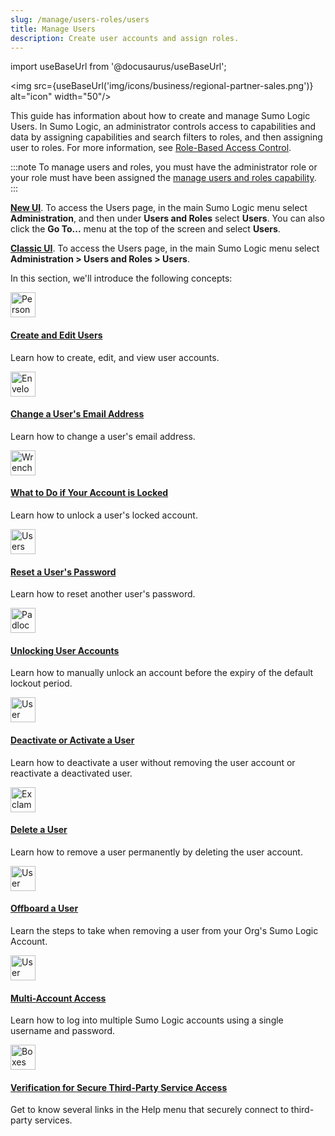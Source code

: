 ```yaml
---
slug: /manage/users-roles/users
title: Manage Users
description: Create user accounts and assign roles.
---
```


import useBaseUrl from '@docusaurus/useBaseUrl';

<img src={useBaseUrl('img/icons/business/regional-partner-sales.png')} alt="icon" width="50"/>

This guide has information about how to create and manage Sumo Logic Users. In Sumo Logic, an administrator controls access to capabilities and data by assigning capabilities and search filters to roles, and then assigning user to roles. For more information, see [Role-Based Access Control](../roles/role-based-access-control.md).

:::note
To manage users and roles, you must have the administrator role or your role must have been assigned the [manage users and roles capability](../roles/role-capabilities.md).
:::

[**New UI**](/docs/get-started/sumo-logic-ui/). To access the Users page, in the main Sumo Logic menu select **Administration**, and then under **Users and Roles** select  **Users**. You can also click the **Go To...** menu at the top of the screen and select **Users**. 

[**Classic UI**](/docs/get-started/sumo-logic-ui-classic). To access the Users page, in the main Sumo Logic menu select **Administration > Users and Roles > Users**. 

In this section, we'll introduce the following concepts:

<div className="box-wrapper" >
<div className="box smallbox card">
  <div className="container">
  <a href={useBaseUrl('docs/manage/users-roles/users/create-edit-users')}><img src={useBaseUrl('img/icons/manage.png')} alt="Person and gear icon" width="40"/><h4>Create and Edit Users</h4></a>
  <p>Learn how to create, edit, and view user accounts.</p>
  </div>
</div>
<div className="box smallbox card">
  <div className="container">
  <a href={useBaseUrl('docs/manage/users-roles/users/change-users-email-address')}><img src={useBaseUrl('img/icons/general/mail.png')} alt="Envelope icon" width="40"/><h4>Change a User's Email Address</h4></a>
  <p>Learn how to change a user's email address.</p>
  </div>
</div>
<div className="box smallbox card">
  <div className="container">
  <a href={useBaseUrl('docs/manage/users-roles/users/account-locked')}><img src={useBaseUrl('img/icons/operations/troubleshoot.png')} alt="Wrenche icon" width="40"/><h4>What to Do if Your Account is Locked</h4></a>
  <p>Learn how to unlock a user's locked account.</p>
  </div>
</div>
<div className="box smallbox card">
  <div className="container">
  <a href={useBaseUrl('docs/manage/users-roles/users/reset-user-password')}><img src={useBaseUrl('img/icons/operations/role-based-access.png')} alt="Users icon" width="40"/><h4>Reset a User's Password</h4></a>
  <p>Learn how to reset another user's password.</p>
  </div>
</div>
<div className="box smallbox card">
  <div className="container">
  <a href={useBaseUrl('docs/manage/users-roles/users/unlock-user-account')}><img src={useBaseUrl('img/icons/security/unlock.png')} alt="Padlock icon" width="40"/><h4>Unlocking User Accounts</h4></a>
  <p>Learn how to manually unlock an account before the expiry of the default lockout period.</p>
  </div>
</div>
<div className="box smallbox card">
  <div className="container">
  <a href={useBaseUrl('docs/manage/users-roles/users/deactivate-activate-user')}><img src={useBaseUrl('img/icons/business/user-permissions.png')} alt="User and gear icon" width="40"/><h4>Deactivate or Activate a User</h4></a>
  <p>Learn how to deactivate a user without removing the user account or reactivate a deactivated user.</p>
  </div>
</div>
<div className="box smallbox card">
  <div className="container">
  <a href={useBaseUrl('docs/manage/users-roles/users/delete-user')}><img src={useBaseUrl('img/icons/general/information.png')} alt="Exclamation point in a circle icon" width="40"/><h4>Delete a User</h4></a>
  <p>Learn how to remove a user permanently by deleting the user account.</p>
  </div>
</div>
<div className="box smallbox card">
  <div className="container">
  <a href={useBaseUrl('docs/manage/users-roles/users/offboard-user')}><img src={useBaseUrl('img/icons/operations/human-to-machine.png')} alt="User and flowchart icon" width="40"/><h4>Offboard a User</h4></a>
  <p>Learn the steps to take when removing a user from your Org's Sumo Logic Account.</p>
  </div>
</div>
<div className="box smallbox card">
  <div className="container">
  <a href={useBaseUrl('docs/manage/users-roles/users/multi-account-access')}><img src={useBaseUrl('img/icons/operations/multi-app-support.png')} alt="User and flowchart icon" width="40"/><h4>Multi-Account Access</h4></a>
  <p>Learn how to log into multiple Sumo Logic accounts using a single username and password.</p>
  </div>
</div>
<div className="box smallbox card">
  <div className="container">
  <a href={useBaseUrl('docs/manage/users-roles/users/secure-third-party-service-access')}><img src={useBaseUrl('img/icons/cloud/3rd-party-systems.png')} alt="Boxes icon" width="40"/><h4>Verification for Secure Third-Party Service Access</h4></a>
  <p>Get to know several links in the Help menu that securely connect to third-party services.</p>
  </div>
</div>
</div>
